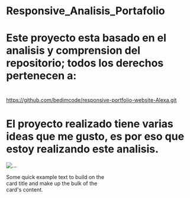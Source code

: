 # Responsive_Analisis_Portafolio

# Este proyecto esta basado en el analisis y comprension del repositorio; todos los derechos pertenecen a:
# 

https://github.com/bedimcode/responsive-portfolio-website-Alexa.git

# El proyecto realizado tiene varias ideas que me gusto, es por eso que estoy realizando este analisis.


<div class="card" style="width: 18rem;">
  <img src="..." class="card-img-top" alt="...">
  <div class="card-body">
    <p class="card-text">Some quick example text to build on the card title and make up the bulk of the card's content.</p>
  </div>
</div>
